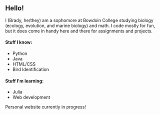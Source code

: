## Hello!

<!--
**bradynichols/bradynichols** is a ✨ _special_ ✨ repository because its `README.md` (this file) appears on your GitHub profile.

Here are some ideas to get you started:

- 🔭 I’m currently working on ...
- 🌱 I’m currently learning ...
- 👯 I’m looking to collaborate on ...
- 🤔 I’m looking for help with ...
- 💬 Ask me about ...
- 📫 How to reach me: ...
- 😄 Pronouns: ...
- ⚡ Fun fact: ...
-->

I (Brady, he/they) am a sophomore at Bowdoin College studying biology (ecology, evolution, and marine biology) and math. I code mostly for fun, but it does come in handy here and there for assignments and projects.

#### Stuff I know:
- Python
- Java
- HTML/CSS
- Bird Identification

#### Stuff I'm learning:
- Julia
- Web development

Personal website currently in progress!
